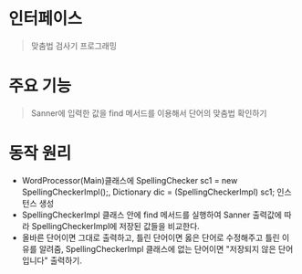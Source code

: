 # 인터페이스

> 맞춤법 검사기 프로그래밍

# 주요 기능
> Sanner에 입력한 값을 find 메서드를 이용해서 단어의 맞춤법 확인하기

# 동작 원리
+ WordProcessor(Main)클래스에 SpellingChecker sc1 = new SpellingCheckerImpl();, Dictionary dic = (SpellingCheckerImpl) sc1; 인스턴스 생성
+ SpellingCheckerImpl 클래스 안에 find 메서드를 실행하여 Sanner 출력값에 따라 SpellingCheckerImpl에 저장된 값들을 비교한다.
+ 올바른 단어이면 그대로 출력하고, 틀린 단어이면 옳은 단어로 수정해주고 틀린 이유를 알려줌, SpellingCheckerImpl 클래스에 없는 단어이면 "저장되지 않은 단어입니다" 출력하기.

